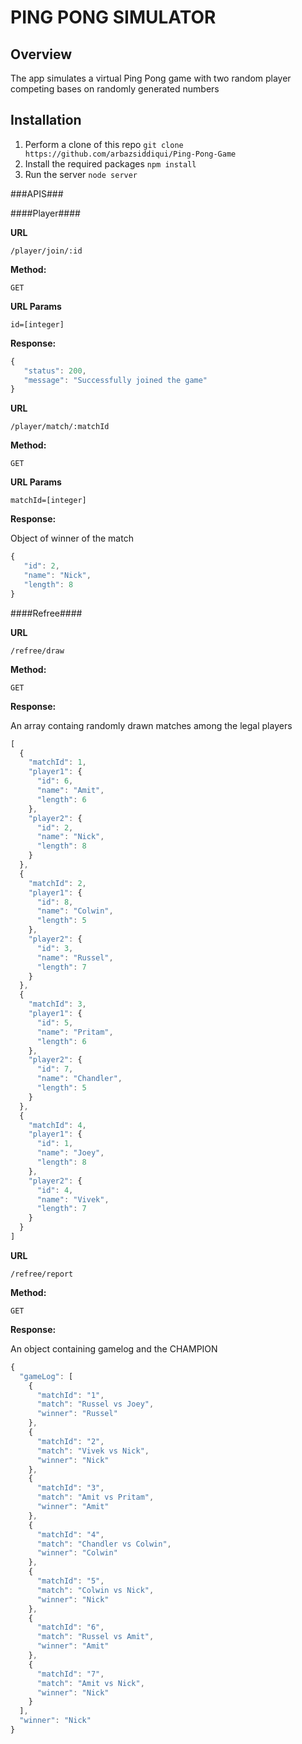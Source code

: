 # PING PONG SIMULATOR #

## Overview ##
The app simulates a virtual Ping Pong game with two random player competing bases on randomly generated numbers

## Installation ##

1. Perform a clone of this repo ```git clone https://github.com/arbazsiddiqui/Ping-Pong-Game```
2. Install the required packages ```npm install```
3. Run the server ```node server```

###APIS###

####Player####

**URL**

```/player/join/:id```

**Method:**

`GET`

**URL Params**

`id=[integer]`

**Response:**

```javascript
{
   "status": 200,
   "message": "Successfully joined the game"
}
```

**URL**

```/player/match/:matchId```

**Method:**

`GET`

**URL Params**

`matchId=[integer]`

**Response:**

Object of winner of the match

```javascript
{
   "id": 2,
   "name": "Nick",
   "length": 8
}
```

####Refree####

**URL**

```/refree/draw```

**Method:**

`GET`

**Response:**

An array containg randomly drawn matches among the legal players

```javascript
[
  {
    "matchId": 1,
    "player1": {
      "id": 6,
      "name": "Amit",
      "length": 6
    },
    "player2": {
      "id": 2,
      "name": "Nick",
      "length": 8
    }
  },
  {
    "matchId": 2,
    "player1": {
      "id": 8,
      "name": "Colwin",
      "length": 5
    },
    "player2": {
      "id": 3,
      "name": "Russel",
      "length": 7
    }
  },
  {
    "matchId": 3,
    "player1": {
      "id": 5,
      "name": "Pritam",
      "length": 6
    },
    "player2": {
      "id": 7,
      "name": "Chandler",
      "length": 5
    }
  },
  {
    "matchId": 4,
    "player1": {
      "id": 1,
      "name": "Joey",
      "length": 8
    },
    "player2": {
      "id": 4,
      "name": "Vivek",
      "length": 7
    }
  }
]
```
 
**URL**

```/refree/report```

**Method:**

`GET`

**Response:**

An object containing gamelog and the CHAMPION

```javascript
{
  "gameLog": [
    {
      "matchId": "1",
      "match": "Russel vs Joey",
      "winner": "Russel"
    },
    {
      "matchId": "2",
      "match": "Vivek vs Nick",
      "winner": "Nick"
    },
    {
      "matchId": "3",
      "match": "Amit vs Pritam",
      "winner": "Amit"
    },
    {
      "matchId": "4",
      "match": "Chandler vs Colwin",
      "winner": "Colwin"
    },
    {
      "matchId": "5",
      "match": "Colwin vs Nick",
      "winner": "Nick"
    },
    {
      "matchId": "6",
      "match": "Russel vs Amit",
      "winner": "Amit"
    },
    {
      "matchId": "7",
      "match": "Amit vs Nick",
      "winner": "Nick"
    }
  ],
  "winner": "Nick"
}
```